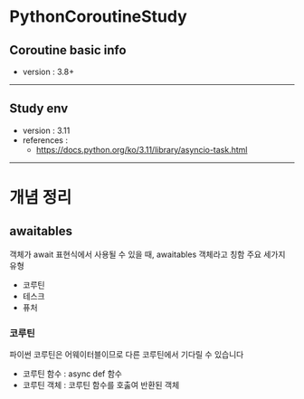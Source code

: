 # PythonCoroutineStudy
## Coroutine basic info
- version : 3.8+
---
## Study env
- version : 3.11
- references :
  - https://docs.python.org/ko/3.11/library/asyncio-task.html
---
# 개념 정리
## awaitables  
객체가 await 표현식에서 사용될 수 있을 때, awaitables 객체라고 칭함
주요 세가지 유형
- 코루틴
- 테스크
- 퓨처
### 코루틴
파이썬 코루틴은 어웨이터블이므로 다른 코루틴에서 기다릴 수 있습니다
- 코루틴 함수 : async def 함수
- 코루틴 객체 : 코루틴 함수를 호춣여 반환된 객체